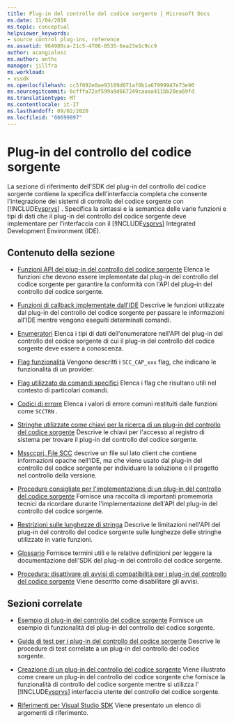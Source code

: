 ```yaml
---
title: Plug-in del controllo del codice sorgente | Microsoft Docs
ms.date: 11/04/2016
ms.topic: conceptual
helpviewer_keywords:
- source control plug-ins, reference
ms.assetid: 964980ca-21c5-4706-8535-6ea23e1c9cc9
author: acangialosi
ms.author: anthc
manager: jillfra
ms.workload:
- vssdk
ms.openlocfilehash: cc5f092e0ae93109d071af0b1a67999947e73e90
ms.sourcegitcommit: 6cfffa72af599a9d667249caaaa411bb28ea69fd
ms.translationtype: MT
ms.contentlocale: it-IT
ms.lasthandoff: 09/02/2020
ms.locfileid: "80699897"
---
```

# <a name="source-control-plug-ins"></a>Plug-in del controllo del codice sorgente
La sezione di riferimento dell'SDK del plug-in del controllo del codice sorgente contiene la specifica dell'interfaccia completa che consente l'integrazione dei sistemi di controllo del codice sorgente con [!INCLUDE[vsprvs](../code-quality/includes/vsprvs_md.md)] . Specifica la sintassi e la semantica delle varie funzioni e tipi di dati che il plug-in del controllo del codice sorgente deve implementare per l'interfaccia con il [!INCLUDE[vsprvs](../code-quality/includes/vsprvs_md.md)] Integrated Development Environment (IDE).

## <a name="in-this-section"></a>Contenuto della sezione
- [Funzioni API del plug-in del controllo del codice sorgente](../extensibility/source-control-plug-in-api-functions.md) Elenca le funzioni che devono essere implementate dal plug-in del controllo del codice sorgente per garantire la conformità con l'API del plug-in del controllo del codice sorgente.

- [Funzioni di callback implementate dall'IDE](../extensibility/callback-functions-implemented-by-the-ide.md) Descrive le funzioni utilizzate dal plug-in del controllo del codice sorgente per passare le informazioni all'IDE mentre vengono eseguiti determinati comandi.

- [Enumeratori](../extensibility/enumerators.md) Elenca i tipi di dati dell'enumeratore nell'API del plug-in del controllo del codice sorgente di cui il plug-in del controllo del codice sorgente deve essere a conoscenza.

- [Flag funzionalità](../extensibility/capability-flags.md) Vengono descritti i `SCC_CAP_xxx` flag, che indicano le funzionalità di un provider.

- [Flag utilizzato da comandi specifici](../extensibility/bitflags-used-by-specific-commands.md) Elenca i flag che risultano utili nel contesto di particolari comandi.

- [Codici di errore](../extensibility/error-codes.md) Elenca i valori di errore comuni restituiti dalle funzioni come `SCCTRN` .

- [Stringhe utilizzate come chiavi per la ricerca di un plug-in del controllo del codice sorgente](../extensibility/strings-used-as-keys-for-finding-a-source-control-plug-in.md) Descrive le chiavi per l'accesso al registro di sistema per trovare il plug-in del controllo del codice sorgente.

- [Mssccprj. File SCC](../extensibility/mssccprj-scc-file.md) descrive un file sul lato client che contiene informazioni opache nell'IDE, ma che viene usato dal plug-in del controllo del codice sorgente per individuare la soluzione o il progetto nel controllo della versione.

- [Procedure consigliate per l'implementazione di un plug-in del controllo del codice sorgente](../extensibility/best-practices-for-implementing-a-source-control-plug-in.md) Fornisce una raccolta di importanti promemoria tecnici da ricordare durante l'implementazione dell'API del plug-in del controllo del codice sorgente.

- [Restrizioni sulle lunghezze di stringa](../extensibility/restrictions-on-string-lengths.md) Descrive le limitazioni nell'API del plug-in del controllo del codice sorgente sulle lunghezze delle stringhe utilizzate in varie funzioni.

- [Glossario](../extensibility/source-control-plug-in-glossary.md) Fornisce termini utili e le relative definizioni per leggere la documentazione dell'SDK del plug-in del controllo del codice sorgente.

- [Procedura: disattivare gli avvisi di compatibilità per i plug-in del controllo del codice sorgente](../extensibility/how-to-turn-off-compatibility-warnings-for-source-control-plug-ins.md) Viene descritto come disabilitare gli avvisi.

## <a name="related-sections"></a>Sezioni correlate
- [Esempio di plug-in del controllo del codice sorgente](https://www.microsoft.com/download/details.aspx?id=55984) Fornisce un esempio di funzionalità del plug-in del controllo del codice sorgente.

- [Guida di test per i plug-in del controllo del codice sorgente](../extensibility/internals/test-guide-for-source-control-plug-ins.md) Descrive le procedure di test correlate a un plug-in del controllo del codice sorgente.

- [Creazione di un plug-in del controllo del codice sorgente](../extensibility/internals/creating-a-source-control-plug-in.md) Viene illustrato come creare un plug-in del controllo del codice sorgente che fornisce la funzionalità di controllo del codice sorgente mentre si utilizza l' [!INCLUDE[vsprvs](../code-quality/includes/vsprvs_md.md)] interfaccia utente del controllo del codice sorgente.

- [Riferimenti per Visual Studio SDK](../extensibility/visual-studio-sdk-reference.md) Viene presentato un elenco di argomenti di riferimento.
